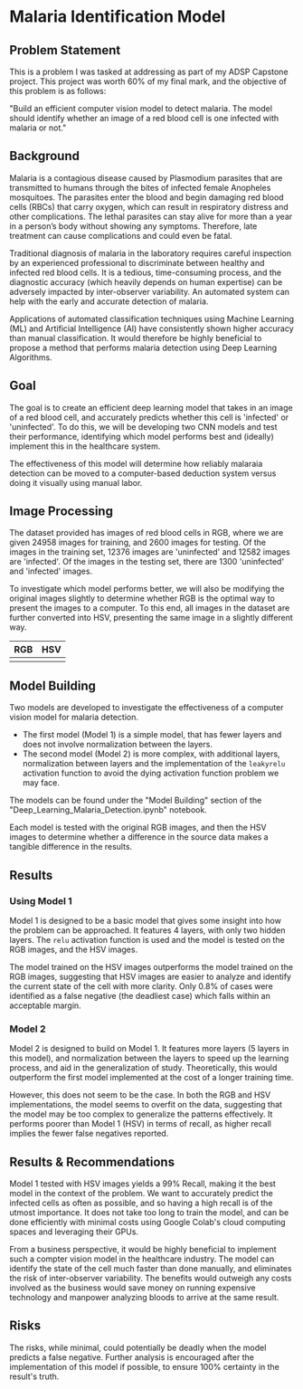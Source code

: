 # Malaria Identification Model

## Problem Statement

This is a problem I was tasked at addressing as part of my ADSP Capstone project. This project was worth 60% of my final mark, and the objective of this problem is as follows:

"Build an efficient computer vision model to detect malaria. The model should identify whether an image of a red blood cell is one infected with malaria or not."
## Background

Malaria is a contagious disease caused by Plasmodium parasites that are transmitted to humans through the bites of infected female Anopheles mosquitoes. The parasites enter the blood and begin damaging red blood cells (RBCs) that carry oxygen, which can result in respiratory distress and other complications. The lethal parasites can stay alive for more than a year in a person’s body without showing any symptoms. Therefore, late treatment can cause complications and could even be fatal.

Traditional diagnosis of malaria in the laboratory requires careful inspection by an experienced professional to discriminate between healthy and infected red blood cells. It is a tedious, time-consuming process, and the diagnostic accuracy (which heavily depends on human expertise) can be adversely impacted by inter-observer variability. An automated system can help with the early and accurate detection of malaria.

Applications of automated classification techniques using Machine Learning (ML) and Artificial Intelligence (AI) have consistently shown higher accuracy than manual classification. It would therefore be highly beneficial to propose a method that performs malaria detection using Deep Learning Algorithms.
## Goal

The goal is to create an efficient deep learning model that takes in an image of a red blood cell, and accurately predicts whether this cell is 'infected' or 'uninfected'. To do this, we will be developing two CNN models and test their performance, identifying which model performs best and (ideally) implement this in the healthcare system. 

The effectiveness of this model will determine how reliably malaraia detection can be moved to a computer-based deduction system versus doing it visually using manual labor. 

## Image Processing

The dataset provided has images of red blood cells in RGB, where we are given 24958 images for training, and 2600 images for testing. Of the images in the training set, 12376 images are 'uninfected' and 12582 images are 'infected'. Of the images in the testing set, there are 1300 'uninfected' and 'infected' images. 

To investigate which model performs better, we will also be modifying the original images slightly to determine whether RGB is the optimal way to present the images to a computer. To this end, all images in the dataset are further converted into HSV, presenting the same image in a slightly different way.

| RGB | HSV |
| --- | --- |
|     |     |

## Model Building

Two models are developed to investigate the effectiveness of a computer vision model for malaria detection. 

- The first model (Model 1) is a simple model, that has fewer layers and does not involve normalization between the layers.
- The second model (Model 2) is more complex, with additional layers, normalization between layers and the implementation of the `leakyrelu` activation function to avoid the dying activation function problem we may face.

The models can be found under the "Model Building" section of the "Deep_Learning_Malaria_Detection.ipynb" notebook. 

Each model is tested with the original RGB images, and then the HSV images to determine whether a difference in the source data makes a tangible difference in the results. 

## Results

### Using Model 1

Model 1 is designed to be a basic model that gives some insight into how the problem can be approached. It features 4 layers, with only two hidden layers. The `relu` activation function is used and the model is tested on the RGB images, and the HSV images. 

The model trained on the HSV images outperforms the model trained on the RGB images, suggesting that HSV images are easier to analyze and identify the current state of the cell with more clarity. Only 0.8% of cases were identified as a false negative (the deadliest case) which falls within an acceptable margin. 
### Model 2

Model 2 is designed to build on Model 1. It features more layers (5 layers in this model), and normalization between the layers to speed up the learning process, and aid in the generalization of study. Theoretically, this would outperform the first model implemented at the cost of a longer training time. 

However, this does not seem to be the case. In both the RGB and HSV implementations, the model seems to overfit on the data, suggesting that the model may be too complex to generalize the patterns effectively. It performs poorer than Model 1 (HSV) in terms of recall, as higher recall implies the fewer false negatives reported.
## Results & Recommendations

Model 1 tested with HSV images yields a 99% Recall, making it the best model in the context of the problem. We want to accurately predict the infected cells as often as possible, and so having a high recall is of the utmost importance. It does not take too long to train the model, and can be done efficiently with minimal costs using Google Colab's cloud computing spaces and leveraging their GPUs. 

From a business perspective, it would be highly beneficial to implement such a compter vision model in the healthcare industry. The model can identify the state of the cell much faster than done manually, and eliminates the risk of inter-observer variability. The benefits would outweigh any costs involved as the business would save money on running expensive technology and manpower analyzing bloods to arrive at the same result.
## Risks 

The risks, while minimal, could potentially be deadly when the model predicts a false negative. Further analysis is encouraged after the implementation of this model if possible, to ensure 100% certainty in the result's truth.